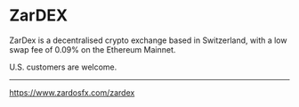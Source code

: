 # ZarDEX
ZarDex is a decentralised crypto exchange based in Switzerland, with a low swap fee of 0.09% on the Ethereum Mainnet.

U.S. customers are welcome. 

____
https://www.zardosfx.com/zardex
